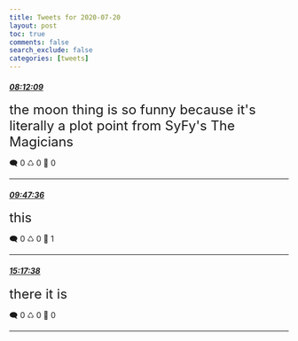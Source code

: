 ```yaml
---
title: Tweets for 2020-07-20
layout: post
toc: true
comments: false
search_exclude: false
categories: [tweets]
---
```



#### <a href = "https://twitter.com/deepfates/status/1285215923956146176">*08:12:09*</a>

<font size="5">the moon thing is so funny because it's literally a plot point from SyFy's The Magicians</font>



🗨️ 0 ♺ 0 🤍  0   

---
    
#### <a href = "https://twitter.com/deepfates/status/1285239945657905154">*09:47:36*</a>

<font size="5">this</font>



🗨️ 0 ♺ 0 🤍  1   

---
    
#### <a href = "https://twitter.com/deepfates/status/1285323001425088512">*15:17:38*</a>

<font size="5">there it is</font>



🗨️ 0 ♺ 0 🤍  0   

---
    
            

